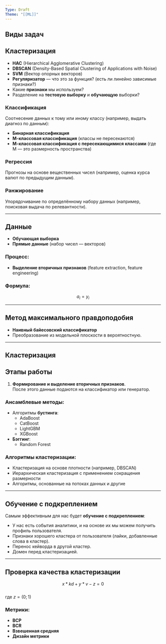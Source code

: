 ```yaml
---
Type: Draft
Theme: "[[ML]]"
---
```

## Виды задач
## Кластеризация
- **HAC** (Hierarchical Agglomerative Clustering)
- **DBSCAN** (Density-Based Spatial Clustering of Applications with Noise)
- **SVM** (Вектор опорных векторов)
- **Регуляризатор** — что это за функция? (есть ли линейно зависимые признаки?)
- Какие **признаки** мы используем?
- Разделение на **тестовую выборку** и **обучающую** выборки?

### Классификация
Соотнесение данных к тому или иному классу (например, выдать диагноз по данным):
- **Бинарная классификация**
- **М-классовая классификация** (классы не пересекаются)
- **М-классовая классификация с пересекающимися классами** (где М — это размерность пространства)

### Регрессия
Прогнозы на основе вещественных чисел (например, оценка курса валют по предыдущим данным).

### Ранжирование
Упорядочивание по определённому набору данных (например, поисковая выдача по релевантности).

---

## Данные

- **Обучающая выборка**
- **Прямые данные** (набор чисел — векторов)

### Процесс:
- **Выделение вторичных признаков** (feature extraction, feature engineering)

### Формула:
$$ a_i = y_i $$

---

## Метод максимального правдоподобия
- **Наивный байесовский классификатор**
- Преобразование из модельной плоскости в вероятностную.

---

## Кластеризация 
## Этапы работы

1. **Формирование и выделение вторичных признаков**.  
   После этого данные подаются на классификатор или генератор.

### Ансамблевые методы:
- Алгоритмы **бустинга**:
  - AdaBoost
  - CatBoost
  - LightGBM
  - XGBoost
- **Бэггинг**:
  - Random Forest

### Алгоритмы кластеризации:
- Кластеризация на основе плотности (например, DBSCAN)
- Иерархическая кластеризация с применением сокращения размерности
- Алгоритмы, основанные на потоках данных и другие

---

## Обучение с подкреплением
Самым эффективным для нас будет **обучение с подкреплением**:
- У нас есть события аналитики, и на основе их мы можем получить профиль пользователя.
- Признаки хорошего кластера от пользователя (лайки, добавленные слова в кластер).
- Перенос кейворда в другой кластер.
- Домен перед кластеризацией.

---

## Проверка качества кластеризации

$$ x * kd + y * v - z = 0 $$  
где $z = (0; 1)$

### Метрики:
- **BCP**
- **BCR**
- **Взвешенная средняя**
- **Дизайн метрики**
